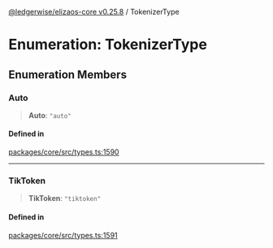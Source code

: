 [@ledgerwise/elizaos-core v0.25.8](../index.md) / TokenizerType

# Enumeration: TokenizerType

## Enumeration Members

### Auto

> **Auto**: `"auto"`

#### Defined in

[packages/core/src/types.ts:1590](https://github.com/elizaOS/eliza/blob/main/packages/core/src/types.ts#L1590)

***

### TikToken

> **TikToken**: `"tiktoken"`

#### Defined in

[packages/core/src/types.ts:1591](https://github.com/elizaOS/eliza/blob/main/packages/core/src/types.ts#L1591)
